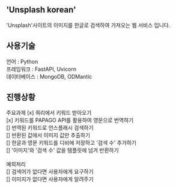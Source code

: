 ## 'Unsplash korean'
'Unsplash'사이트의 이미지를 한글로 검색하여 가져오는 웹 서비스 입니다.

## 사용기술
언어 : Python </br>
프레임워크 : FastAPI, Uvicorn</br>
데이터베이스 : MongoDB, ODMantic</br>

## 진행상황
주요과제
[x] 쿼리에서 키워드 받아오기</br>
[x] 키워드를 PAPAGO API를 활용하여 영문으로 번역하기</br>
[] 번역된 키워드로 언스플래시 검색하기</br>
[] 반환된 값에서 이미지 값만 추출하기</br>
[] 한글과 영문 키워드를 디비에 저장하고 '검색 수' 추가하기</br>
[] '이미지'와 '검색 수' 값을 템플릿에 넘겨 반환하기</br>
</br>
예외처리</br>
[] 검색어가 없다면 사용자에게 요구하기</br>
[] 이미지가 없다면 사용자에게 알려주기</br>


